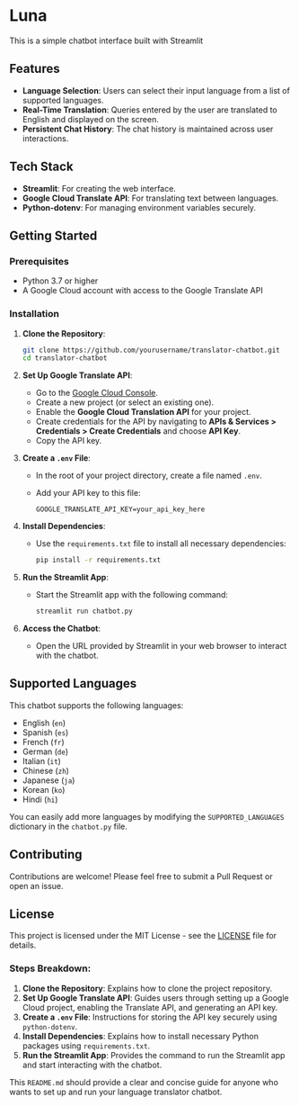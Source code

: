 
# Luna

This is a simple chatbot interface built with Streamlit 

## Features

- **Language Selection**: Users can select their input language from a list of supported languages.
- **Real-Time Translation**: Queries entered by the user are translated to English and displayed on the screen.
- **Persistent Chat History**: The chat history is maintained across user interactions.

## Tech Stack

- **Streamlit**: For creating the web interface.
- **Google Cloud Translate API**: For translating text between languages.
- **Python-dotenv**: For managing environment variables securely.

## Getting Started

### Prerequisites

- Python 3.7 or higher
- A Google Cloud account with access to the Google Translate API

### Installation

1. **Clone the Repository**:
   ```bash
   git clone https://github.com/yourusername/translator-chatbot.git
   cd translator-chatbot
   ```

2. **Set Up Google Translate API**:
   - Go to the [Google Cloud Console](https://console.cloud.google.com/).
   - Create a new project (or select an existing one).
   - Enable the **Google Cloud Translation API** for your project.
   - Create credentials for the API by navigating to **APIs & Services > Credentials > Create Credentials** and choose **API Key**.
   - Copy the API key.

3. **Create a `.env` File**:
   - In the root of your project directory, create a file named `.env`.
   - Add your API key to this file:

     ```plaintext
     GOOGLE_TRANSLATE_API_KEY=your_api_key_here
     ```

4. **Install Dependencies**:
   - Use the `requirements.txt` file to install all necessary dependencies:

     ```bash
     pip install -r requirements.txt
     ```

5. **Run the Streamlit App**:
   - Start the Streamlit app with the following command:

     ```bash
     streamlit run chatbot.py
     ```

6. **Access the Chatbot**:
   - Open the URL provided by Streamlit in your web browser to interact with the chatbot.

## Supported Languages

This chatbot supports the following languages:

- English (`en`)
- Spanish (`es`)
- French (`fr`)
- German (`de`)
- Italian (`it`)
- Chinese (`zh`)
- Japanese (`ja`)
- Korean (`ko`)
- Hindi (`hi`)

You can easily add more languages by modifying the `SUPPORTED_LANGUAGES` dictionary in the `chatbot.py` file.

## Contributing

Contributions are welcome! Please feel free to submit a Pull Request or open an issue.

## License

This project is licensed under the MIT License - see the [LICENSE](LICENSE) file for details.


### Steps Breakdown:

1. **Clone the Repository**: Explains how to clone the project repository.
2. **Set Up Google Translate API**: Guides users through setting up a Google Cloud project, enabling the Translate API, and generating an API key.
3. **Create a `.env` File**: Instructions for storing the API key securely using `python-dotenv`.
4. **Install Dependencies**: Explains how to install necessary Python packages using `requirements.txt`.
5. **Run the Streamlit App**: Provides the command to run the Streamlit app and start interacting with the chatbot.

This `README.md` should provide a clear and concise guide for anyone who wants to set up and run your language translator chatbot.

